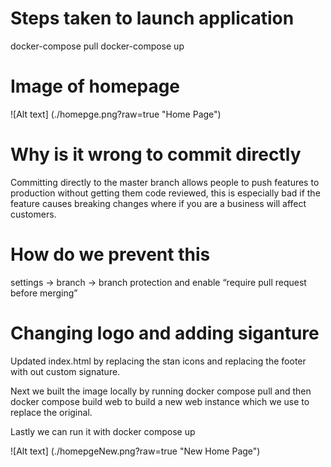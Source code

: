 # Steps taken to launch application
docker-compose pull
docker-compose up

# Image of homepage
![Alt text] (./homepge.png?raw=true "Home Page")

# Why is it wrong to commit directly 
Committing directly to the master branch allows people to push features to production without getting them code reviewed, this is especially bad if the feature causes breaking changes where if you are a business will affect customers. 

# How do we prevent this
settings -> branch -> branch protection and enable “require pull request before merging” 

# Changing logo and adding siganture 
Updated index.html by replacing the stan icons and replacing the footer with
out custom signature.

Next we built the image locally by running docker compose pull and then docker compose build web to build a new web instance which we use to replace the original.

Lastly we can run it with docker compose up

![Alt text] (./homepgeNew.png?raw=true "New Home Page")